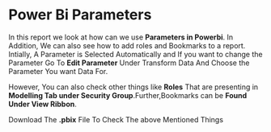# Power Bi Parameters
In this report we look at how can we use **Parameters in Powerbi**. In Addition, We can also see how to add roles and Bookmarks to a report. Intially, A Parameter is Selected Automatically and If you want to change the Parameter Go To **Edit Parameter** Under Transform Data And Choose the Parameter You want Data For. 

However, You can also check other things like **Roles** That are presenting in **Modelling Tab under Security Group**.Further,Bookmarks can be **Found Under View Ribbon**.

Download The **.pbix** File To Check The above Mentioned Things
